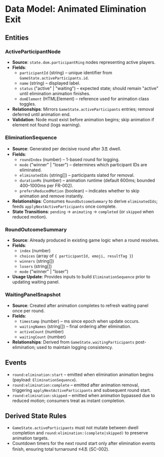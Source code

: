 # Data Model: Animated Elimination Exit

## Entities

### ActiveParticipantNode
- **Source**: `state.dom.participantRing` nodes representing active players.
- **Fields**:
  - `participantId` (string) – unique identifier from `GameState.activeParticipants.id`.
  - `name` (string) – displayed label.
  - `status` ("active" | "waiting") – expected state; should remain "active" until elimination animation finishes.
  - `domElement` (HTMLElement) – reference used for animation class toggles.
- **Relationships**: Mirrors `GameState.activeParticipants` entries; removal deferred until animation end.
- **Validation**: Node must exist before animation begins; skip animation if element not found (logs warning).

### EliminationSequence
- **Source**: Generated per decisive round after 3초 dwell.
- **Fields**:
  - `roundIndex` (number) – 1-based round for logging.
  - `mode` ("winner" | "loser") – determines which participant IDs are eliminated.
  - `eliminatedIds` (string[]) – participants slated for removal.
  - `durationMs` (number) – animation runtime (default 600ms; bounded 400–1000ms per FR-002).
  - `prefersReducedMotion` (boolean) – indicates whether to skip animation and remove instantly.
- **Relationships**: Consumes `RoundOutcomeSummary` to derive `eliminatedIds`; feeds `applyNextActiveParticipants` once complete.
- **State Transitions**: `pending` → `animating` → `completed` (or `skipped` when reduced motion).

### RoundOutcomeSummary
- **Source**: Already produced in existing game logic when a round resolves.
- **Fields**:
  - `index` (number)
  - `choices` (array of `{ participantId, emoji, resultTag }`)
  - `winners` (string[])
  - `losers` (string[])
  - `mode` ("winner" | "loser")
- **Usage Update**: Provides inputs to build `EliminationSequence` prior to updating waiting panel.

### WaitingPanelSnapshot
- **Source**: Created after animation completes to refresh waiting panel once per round.
- **Fields**:
  - `timestamp` (number) – ms since epoch when update occurs.
  - `waitingNames` (string[]) – final ordering after elimination.
  - `activeCount` (number)
  - `waitingCount` (number)
- **Relationships**: Derived from `GameState.waitingParticipants` post-elimination; used to maintain logging consistency.

## Events

- `round:elimination:start` – emitted when elimination animation begins (payload: `EliminationSequence`).
- `round:elimination:complete` – emitted after animation removal, triggering `applyNextActiveParticipants` and subsequent round start.
- `round:elimination:skipped` – emitted when animation bypassed due to reduced motion; consumers treat as instant completion.

## Derived State Rules

- `GameState.activeParticipants` must not mutate between dwell completion and `round:elimination:(complete|skipped)` to preserve animation targets.
- Countdown timers for the next round start only after elimination events finish, ensuring total turnaround ≤4초 (SC-002).

